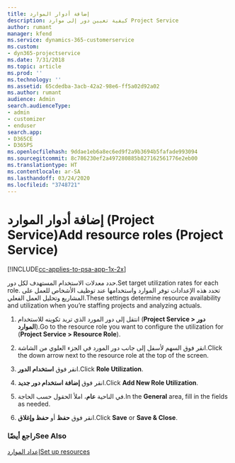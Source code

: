 ```yaml
---
title: إضافة أدوار الموارد
description: كيفية تعيين دور إلى موارد Project Service
author: rumant
manager: kfend
ms.service: dynamics-365-customerservice
ms.custom:
- dyn365-projectservice
ms.date: 7/31/2018
ms.topic: article
ms.prod: ''
ms.technology: ''
ms.assetid: 65cdedba-3acb-42a2-98e6-ff5a02d92a02
ms.author: rumant
audience: Admin
search.audienceType:
- admin
- customizer
- enduser
search.app:
- D365CE
- D365PS
ms.openlocfilehash: 9ddae1eb6a8ec6ed9f2a9b3694b5fafade993094
ms.sourcegitcommit: 8c786230ef2a497280885b827162561776e2eb00
ms.translationtype: HT
ms.contentlocale: ar-SA
ms.lasthandoff: 03/24/2020
ms.locfileid: "3748721"
---
```

# <a name="add-resource-roles-project-service"></a><span data-ttu-id="0b503-103">إضافة أدوار الموارد (Project Service)</span><span class="sxs-lookup"><span data-stu-id="0b503-103">Add resource roles (Project Service)</span></span>

[!INCLUDE[cc-applies-to-psa-app-1x-2x](../includes/cc-applies-to-psa-app-1x-2x.md)]

<span data-ttu-id="0b503-104">حدد معدلات الاستخدام المستهدف‬ لكل دور.</span><span class="sxs-lookup"><span data-stu-id="0b503-104">Set target utilization rates for each role.</span></span> <span data-ttu-id="0b503-105">تحدد هذه الإعدادات توفر الموارد واستخدامها عند توظيف الأشخاص للعمل على المشاريع وتحليل العمل الفعلي.</span><span class="sxs-lookup"><span data-stu-id="0b503-105">These settings determine resource availability and utilization when you’re staffing projects and analyzing actuals.</span></span>  
  
1.  <span data-ttu-id="0b503-106">انتقل إلى دور المورد الذي تريد تكوينه للاستخدام (**Project Service > دور الموارد**).</span><span class="sxs-lookup"><span data-stu-id="0b503-106">Go to the resource role you want to configure the utilization for (**Project Service > Resource Role**).</span></span>  
  
2.  <span data-ttu-id="0b503-107">انقر فوق السهم لأسفل إلى جانب دور المورد في الجزء العلوي من الشاشة.</span><span class="sxs-lookup"><span data-stu-id="0b503-107">Click the down arrow next to the resource role at the top of the screen.</span></span>  
  
3.  <span data-ttu-id="0b503-108">انقر فوق **استخدام الدور**.</span><span class="sxs-lookup"><span data-stu-id="0b503-108">Click **Role Utilization**.</span></span>  
  
4.  <span data-ttu-id="0b503-109">انقر فوق **إضافة استخدام دور جديد**.</span><span class="sxs-lookup"><span data-stu-id="0b503-109">Click **Add New Role Utilization**.</span></span>  
  
5.  <span data-ttu-id="0b503-110">في الناحية **عام**، املأ الحقول حسب الحاجة.</span><span class="sxs-lookup"><span data-stu-id="0b503-110">In the **General** area, fill in the fields as needed.</span></span>  
  
6.  <span data-ttu-id="0b503-111">انقر فوق **حفظ** أو **حفظ وإغلاق**.</span><span class="sxs-lookup"><span data-stu-id="0b503-111">Click **Save** or **Save & Close**.</span></span>  
  
### <a name="see-also"></a><span data-ttu-id="0b503-112">راجع أيضًا</span><span class="sxs-lookup"><span data-stu-id="0b503-112">See Also</span></span>  
 [<span data-ttu-id="0b503-113">إعداد الموارد</span><span class="sxs-lookup"><span data-stu-id="0b503-113">Set up resources</span></span>](../project-service/set-up-resources.md)
